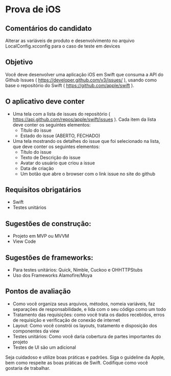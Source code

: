 # Prova de iOS

## Comentários do candidato
Alterar as variáveis de produto e desenvolvimento no arquivo LocalConfig.xcconfig para o caso de teste em devices

## Objetivo

Você deve desenvolver uma aplicação iOS em Swift que consuma a API do Github 
Issues ( https://developer.github.com/v3/issues/ ), usando como base o 
repositório do Swift ( https://github.com/apple/swift ).

## O aplicativo deve conter

* Uma tela com a lista de issues do repositório
( https://api.github.com/repos/apple/swift/issues ). Cada item da lista deve
conter os seguintes elementos:
    * Título do issue
    * Estado do issue (ABERTO, FECHADO)
* Uma tela mostrando os detalhes do issue que foi selecionado na lista, que deve
conter os seguintes elementos:
    * Título do issue
    * Texto de Descrição do issue
    * Avatar do usuário que criou a issue
    * Data de criação
    * Um botão que abre o browser com o link issue no site do github

## Requisitos obrigatários

* Swift
* Testes unitários

## Sugestões de construção:
* Projeto em MVP ou MVVM
* View Code

## Sugestões de frameworks:
* Para testes unitários: Quick, Nimble, Cuckoo e OHHTTPStubs
* Uso dos Frameworks Alamofire/Moya

## Pontos de avaliação

* Como você organiza seus arquivos, métodos, nomeia variáveis, faz separações de 
responsabilidade, e lida com o seu código como um todo
* Tratamento das requisições: como você trata os dados recebidos, erros de
requisição e verificação de conexão de internet
* Layout: Como você constrói os layouts, tratamento e disposição dos
componentes da view
* Testes unitários: Como você daria cobertura de partes importantes do projeto
* Testes de UI são um adicional

Seja cuidadoso e utilize boas práticas e padrões.
Siga o guideline da Apple, bem como respeite as boas práticas de Swift.
Codifique como você gostaria de trabalhar.
